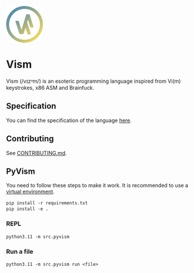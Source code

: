 <img src="./assets/logo/pyvism.svg" width="100" height="100" alt="Vism logo" />

# Vism

Vism (/vɪzᵊm/) is an esoteric programming language inspired from Vi(m) keystrokes, x86 ASM and Brainfuck.

## Specification

You can find the specification of the language [here](https://github.com/qexat/vism).

## Contributing

See [CONTRIBUTING.md](./.github/CONTRIBUTING.md).

## PyVism

You need to follow these steps to make it work. It is recommended to use a [virtual environment](https://virtualenv.pypa.io/en/latest/).

```
pip install -r requirements.txt
pip install -e .
```

### REPL

```
python3.11 -m src.pyvism
```

### Run a file

```
python3.11 -m src.pyvism run <file>
```

